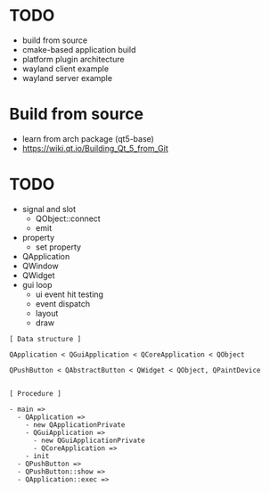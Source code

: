 <!--
{
  "title": "Qt",
  "date": "2017-05-18T12:28:03+09:00",
  "category": "",
  "tags": ["linux"],
  "draft": true
}
-->


# TODO

- build from source
- cmake-based application build
- platform plugin architecture
- wayland client example
- wayland server example


# Build from source

- learn from arch package (qt5-base)
- https://wiki.qt.io/Building_Qt_5_from_Git


# TODO

- signal and slot
  - QObject::connect
  - emit
- property
  - set property
- QApplication
- QWindow
- QWidget
- gui loop
  - ui event hit testing
  - event dispatch
  - layout
  - draw

```
[ Data structure ]

QApplication < QGuiApplication < QCoreApplication < QObject

QPushButton < QAbstractButton < QWidget < QObject, QPaintDevice


[ Procedure ]

- main =>
  - QApplication =>
    - new QApplicationPrivate
    - QGuiApplication =>
      - new QGuiApplicationPrivate
      - QCoreApplication =>
    - init
  - QPushButton =>
  - QPushButton::show =>
  - QApplication::exec =>
```
